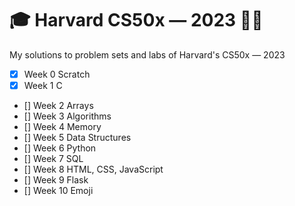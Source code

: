 # 🎓 Harvard CS50x — 2023 👨‍🏫

My solutions to problem sets and labs of Harvard's CS50x — 2023

- [x] Week 0 Scratch
- [x] Week 1 C
- [] Week 2 Arrays
- [] Week 3 Algorithms
- [] Week 4 Memory
- [] Week 5 Data Structures
- [] Week 6 Python
- [] Week 7 SQL
- [] Week 8 HTML, CSS, JavaScript
- [] Week 9 Flask
- [] Week 10 Emoji
